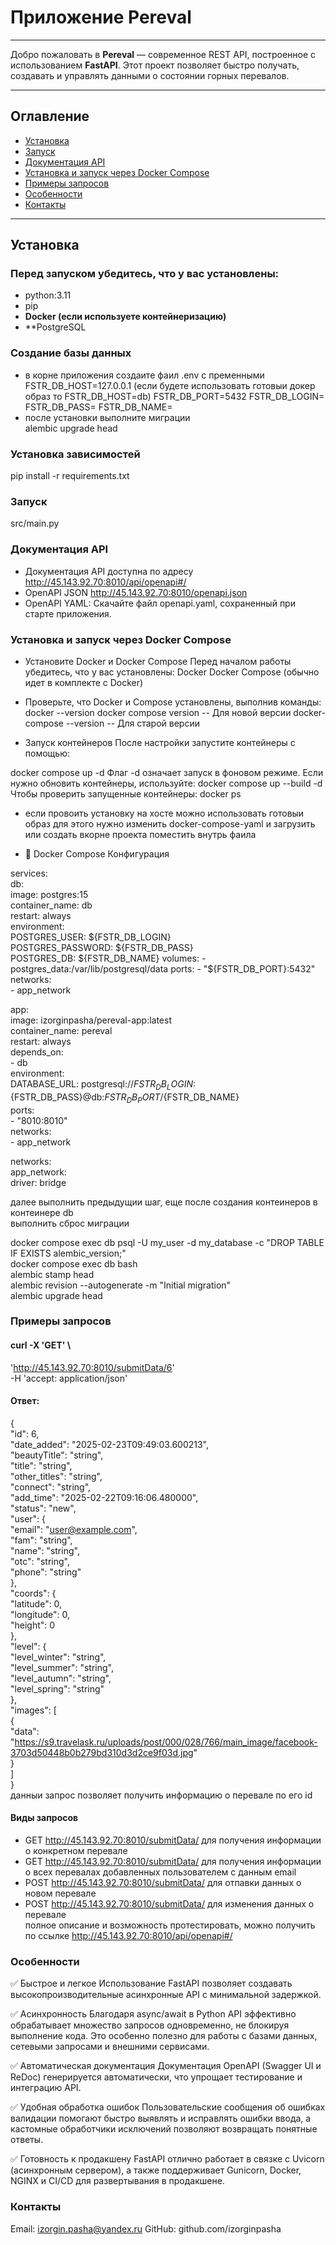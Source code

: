

# Приложение Pereval
---

Добро пожаловать в **Pereval** — современное REST API, построенное с использованием **FastAPI**. Этот проект позволяет быстро получать, создавать и управлять данными о состоянии горных перевалов.

---

## Оглавление

- [Установка](#установка)
- [Запуск](#запуск)
- [Документация API](#документация-api)
- [Установка и запуск через Docker Compose](#docker-образ)
- [Примеры запросов](#примеры-запросов)
- [Особенности](#особенности)
- [Контакты](#контакты)


---

## Установка

### Перед запуском убедитесь, что у вас установлены:

- python:3.11
- pip
- **Docker (если используете контейнеризацию)**
- **PostgreSQL

### Создание базы данных
- в корне приложения создаите фаил .env с пременными 
FSTR_DB_HOST=127.0.0.1 (если будете использовать готовыи докер образ то FSTR_DB_HOST=db)
FSTR_DB_PORT=5432
FSTR_DB_LOGIN=
FSTR_DB_PASS=
FSTR_DB_NAME=
- после установки выполните миграции  
alembic upgrade head

### Установка зависимостей
pip install -r requirements.txt
### Запуск
src/main.py

### Документация API
- Документация API доступна по адресу http://45.143.92.70:8010/api/openapi#/
- OpenAPI JSON http://45.143.92.70:8010/openapi.json
- OpenAPI YAML: Скачайте файл openapi.yaml, сохраненный при старте приложения.

### Установка и запуск через Docker Compose
- Установите Docker и Docker Compose
Перед началом работы убедитесь, что у вас установлены:
Docker
Docker Compose (обычно идет в комплекте с Docker)

- Проверьте, что Docker и Compose установлены, выполнив команды:
docker --version
docker compose version  -- Для новой версии
docker-compose --version  -- Для старой версии
-  Запуск контейнеров
После настройки запустите контейнеры с помощью:

docker compose up -d
Флаг -d означает запуск в фоновом режиме.
Если нужно обновить контейнеры, используйте:
docker compose up --build -d
Чтобы проверить запущенные контейнеры:
docker ps
- если провоить установку на хосте можно использовать готовыи образ
для этого нужно изменить docker-compose-yaml и загрузить или создать вкорне проекта
поместить внутрь фаила  

- 📌 Docker Compose Конфигурация


services:  
  db:  
    image: postgres:15  
    container_name: db  
    restart: always  
    environment:  
      POSTGRES_USER: ${FSTR_DB_LOGIN}  
      POSTGRES_PASSWORD: ${FSTR_DB_PASS}  
      POSTGRES_DB: ${FSTR_DB_NAME}  
    volumes:  
      - postgres_data:/var/lib/postgresql/data  
    ports:   
      - "${FSTR_DB_PORT}:5432"  
    networks:  
      - app_network  

  app:  
    image: izorginpasha/pereval-app:latest  
    container_name: pereval  
    restart: always  
    depends_on:  
      - db  
    environment:  
      DATABASE_URL: postgresql://${FSTR_DB_LOGIN}:${FSTR_DB_PASS}@db:${FSTR_DB_PORT}/${FSTR_DB_NAME}         
    ports:  
      - "8010:8010"  
    networks:  
      - app_network  

networks:  
  app_network:  
    driver: bridge 

далее выполнить предыдущии шаг, еще после создания контеинеров в контеинере db  
выполнить сброс миграции   
  
docker compose exec db psql -U my_user -d my_database -c "DROP TABLE IF EXISTS alembic_version;"  
docker compose exec db bash  
alembic stamp head  
alembic revision --autogenerate -m "Initial migration"  
alembic upgrade head  


### Примеры запросов
#### curl -X 'GET' \
  'http://45.143.92.70:8010/submitData/6' \
  -H 'accept: application/json'
#### Ответ:   
{  
  "id": 6,  
  "date_added": "2025-02-23T09:49:03.600213",  
  "beautyTitle": "string",  
  "title": "string",  
  "other_titles": "string",  
  "connect": "string",  
  "add_time": "2025-02-22T09:16:06.480000",  
  "status": "new",  
  "user": {  
    "email": "user@example.com",  
    "fam": "string",  
    "name": "string",  
    "otc": "string",  
    "phone": "string"  
  },  
  "coords": {  
    "latitude": 0,  
    "longitude": 0,  
    "height": 0  
  },  
  "level": {  
    "level_winter": "string",  
    "level_summer": "string",  
    "level_autumn": "string",  
    "level_spring": "string"  
  },  
  "images": [  
    {  
      "data": "https://s9.travelask.ru/uploads/post/000/028/766/main_image/facebook-3703d50448b0b279bd310d3d2ce9f03d.jpg"  
    }  
  ]  
}  
данныи запрос позволяет получить информацию о перевале по его id  

#### Виды запросов
- GET http://45.143.92.70:8010/submitData/<id> для получения информации о конкретном перевале 
- GET http://45.143.92.70:8010/submitData/<email> для получения информации о всех перевалах 
добавленных пользователем с данным email
- POST http://45.143.92.70:8010/submitData/ для отпавки данных о новом перевале
- POST http://45.143.92.70:8010/submitData/<id> для изменения данных о перевале  
полное описание и возможность протестировать, можно получить по ссылке http://45.143.92.70:8010/api/openapi#/

### Особенности

✅ Быстрое и легкое
Использование FastAPI позволяет создавать высокопроизводительные асинхронные API с минимальной задержкой.  

✅ Асинхронность
Благодаря async/await в Python API эффективно обрабатывает множество запросов одновременно, не блокируя выполнение кода. Это особенно полезно для работы с базами данных, сетевыми запросами и внешними сервисами.

✅ Автоматическая документация
Документация OpenAPI (Swagger UI и ReDoc) генерируется автоматически, что упрощает тестирование и интеграцию API.

✅ Удобная обработка ошибок
Пользовательские сообщения об ошибках валидации помогают быстро выявлять и исправлять ошибки ввода, а кастомные обработчики исключений позволяют возвращать понятные ответы.

✅ Готовность к продакшену
FastAPI отлично работает в связке с Uvicorn (асинхронным сервером), а также поддерживает Gunicorn, Docker, NGINX и CI/CD для развертывания в продакшене.

### Контакты

Email: izorgin.pasha@yandex.ru
GitHub: github.com/izorginpasha